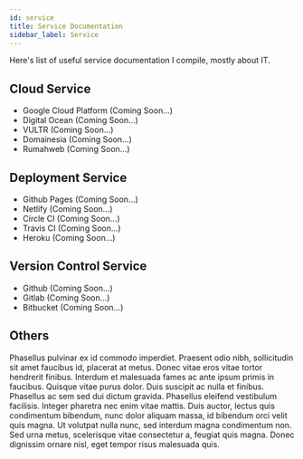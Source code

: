 ```yaml
---
id: service
title: Service Documentation
sidebar_label: Service
---
```


Here's list of useful service documentation I compile, mostly about IT.

## Cloud Service

- Google Cloud Platform (Coming Soon...)
- Digital Ocean (Coming Soon...)
- VULTR (Coming Soon...)
- Domainesia (Coming Soon...)
- Rumahweb (Coming Soon...)

## Deployment Service

- Github Pages (Coming Soon...)
- Netlify (Coming Soon...)
- Circle CI (Coming Soon...)
- Travis CI (Coming Soon...)
- Heroku (Coming Soon...)

## Version Control Service

- Github (Coming Soon...)
- Gitlab (Coming Soon...)
- Bitbucket (Coming Soon...)


## Others

Phasellus pulvinar ex id commodo imperdiet. Praesent odio nibh, sollicitudin sit amet faucibus id, placerat at metus. Donec vitae eros vitae tortor hendrerit finibus. Interdum et malesuada fames ac ante ipsum primis in faucibus. Quisque vitae purus dolor. Duis suscipit ac nulla et finibus. Phasellus ac sem sed dui dictum gravida. Phasellus eleifend vestibulum facilisis. Integer pharetra nec enim vitae mattis. Duis auctor, lectus quis condimentum bibendum, nunc dolor aliquam massa, id bibendum orci velit quis magna. Ut volutpat nulla nunc, sed interdum magna condimentum non. Sed urna metus, scelerisque vitae consectetur a, feugiat quis magna. Donec dignissim ornare nisl, eget tempor risus malesuada quis.
